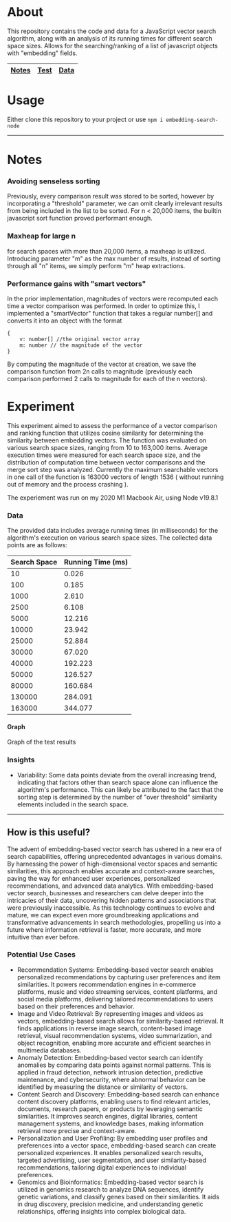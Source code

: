 # About
This repository contains the code and data for a JavaScript vector search algorithm, along with an analysis of its running times for different search space sizes. Allows for the searching/ranking of a list of javascript objects with "embedding" fields. 

| [Notes](#notes) | [Test](#experiment) | [Data](#data)
|-----------------|---------------------|--------------|



# Usage 
Either clone this repository to your project or use 
`npm i embedding-search-node`


---


# Notes
### Avoiding senseless sorting 
Previously, every comparison result was stored to be sorted, however by incorporating a "threshold" parameter, we can omit clearly irrelevant results from being included in the list to be sorted. For n < 20,000 items, the builtin javascript sort function proved performant enough. 

### Maxheap for large n
for search spaces with more than 20,000 items, a maxheap is utilized. Introducing parameter "m" as the max number of results, instead of sorting through all "n" items, we simply perform "m" heap extractions. 

### Performance gains with "smart vectors"
In the prior implementation, magnitudes of vectors were recomputed each time a vector comparison was performed. In order to optimize this, I implemented a "smartVector" function that takes a regular number[] and converts it into an object with the format
```
{
    v: number[] //the original vector array
    m: number // the magnitude of the vector 
}
```

By computing the magnitude of the vector at creation, we save the comparison function from 2n calls to magnitude (previously each comparison performed 2 calls to magnitude for each of the n vectors). 




# Experiment
This experiment aimed to assess the performance of a vector comparison and ranking function that utilizes cosine similarity for determining the similarity between embedding vectors. The function was evaluated on various search space sizes, ranging from 10 to 163,000 items. Average execution times were measured for each search space size, and the distribution of computation time between vector comparisons and the merge sort step was analyzed. Currently the maximum searchable vectors in one call of the function is 163000 vectors of length 1536 ( without running out of memory and the process crashing ). 

The experiement was run on my 2020 M1 Macbook Air, using Node v19.8.1


### Data

The provided data includes average running times (in milliseconds) for the algorithm's execution on various search space sizes. The collected data points are as follows:

| Search Space | Running Time (ms) |
|--------------|------------------|
|     10       |     0.026        |
|     100      |     0.185        |
|    1000      |     2.610        |
|    2500      |     6.108        |
|    5000      |     12.216       |
|   10000      |     23.942       |
|   25000      |     52.884       |
|   30000      |     67.020       |
|   40000      |     192.223      |
|   50000      |     126.527      |
|   80000      |     160.684      |
|   130000     |     284.091      |
|   163000     |     344.077      |



#### Graph
Graph of the test results

### Insights

* Variability: Some data points deviate from the overall increasing trend, indicating that factors other than search space alone can influence the algorithm's performance. This can likely be attributed to the fact that the sorting step is determined by the number of "over threshold" similarity elements included in the search space.


--- 

## How is this useful? 
The advent of embedding-based vector search has ushered in a new era of search capabilities, offering unprecedented advantages in various domains. By harnessing the power of high-dimensional vector spaces and semantic similarities, this approach enables accurate and context-aware searches, paving the way for enhanced user experiences, personalized recommendations, and advanced data analytics. With embedding-based vector search, businesses and researchers can delve deeper into the intricacies of their data, uncovering hidden patterns and associations that were previously inaccessible. As this technology continues to evolve and mature, we can expect even more groundbreaking applications and transformative advancements in search methodologies, propelling us into a future where information retrieval is faster, more accurate, and more intuitive than ever before.

### Potential Use Cases
* Recommendation Systems: Embedding-based vector search enables personalized recommendations by capturing user preferences and item similarities. It powers recommendation engines in e-commerce platforms, music and video streaming services, content platforms, and social media platforms, delivering tailored recommendations to users based on their preferences and behavior.
* Image and Video Retrieval: By representing images and videos as vectors, embedding-based search allows for similarity-based retrieval. It finds applications in reverse image search, content-based image retrieval, visual recommendation systems, video summarization, and object recognition, enabling more accurate and efficient searches in multimedia databases.
* Anomaly Detection: Embedding-based vector search can identify anomalies by comparing data points against normal patterns. This is applied in fraud detection, network intrusion detection, predictive maintenance, and cybersecurity, where abnormal behavior can be identified by measuring the distance or similarity of vectors.
* Content Search and Discovery: Embedding-based search can enhance content discovery platforms, enabling users to find relevant articles, documents, research papers, or products by leveraging semantic similarities. It improves search engines, digital libraries, content management systems, and knowledge bases, making information retrieval more precise and context-aware.
* Personalization and User Profiling: By embedding user profiles and preferences into a vector space, embedding-based search can create personalized experiences. It enables personalized search results, targeted advertising, user segmentation, and user similarity-based recommendations, tailoring digital experiences to individual preferences.
* Genomics and Bioinformatics: Embedding-based vector search is utilized in genomics research to analyze DNA sequences, identify genetic variations, and classify genes based on their similarities. It aids in drug discovery, precision medicine, and understanding genetic relationships, offering insights into complex biological data.